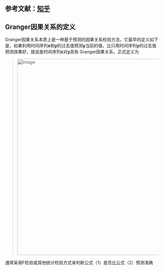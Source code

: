 ## 参考文献：[知乎](https://zhuanlan.zhihu.com/p/461575896)

## Granger因果关系的定义

Granger因果关系本质上是一种基于预测的因果关系检验方法，它最早的定义如下是，如果利用时间序列**x**和**y**的过去值预测**y**当前的值，比只用时间序列**y**的过去值预测效果好，就说是时间序列**x**对**y**具有 
Granger因果关系，正式定义为

> <img width="643" alt="image" src="https://github.com/user-attachments/assets/fad05c59-c2bc-4388-991b-8601bf945e53">

通常采用F检验或其他统计检验方式来判断公式（1）是否比公式（2）预测准确

